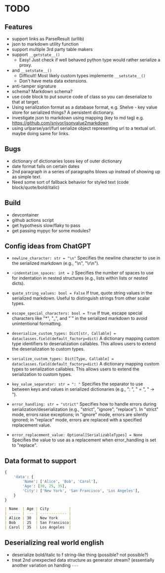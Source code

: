 # TODO

## Features

- support links as ParseResult (urllib)
- json to markdown utility function
- support multiple 3rd party table makers
- support  `__getstate__()`
  - Easy! Just check if well behaved python type would rather serialize a proxy.
- and `__setstate__()`
  - Difficult! Most likely custom types implemente `__setstate__()`
  - Don't have meta data extensions.
- anti-tamper signature
- schema? Markdown schema?
- use code block to put source code of class so you can deserialize to that at target.
- Using serialization format as a database format, e.g. Shelve - key value store for serialized things? A persistent dictionary.
- investigate json to markdown using mapping (key to md tag) e.g. https://github.com/snjyor/jsonvalue2markdown
- using urlparse/yarl/furl serialize object representing url to a textual url. maybe doing same for links.

## Bugs

- dictionary of dictionaries loses key of outer dictionary
- date format fails on certain dates
- 2nd paragraph in a series of paragraphs blows up instead of showing up as simple text.
- Need some sort of fallback behavior for styled text (code block/quote/bold/italic)

## Build

- devcontainer
- github actions script
- get hypothesis slow/flaky to pass
- get passing mypyc for some modules?

## Config ideas from ChatGPT

- `newline_character: str = "\n"`
  Specifies the newline character to use in the serialized markdown (e.g., "\\n", "\\r\\n").

- -`indentation_spaces: int = 2`
  Specifies the number of spaces to use for indentation in nested structures (e.g., lists within lists or nested dicts).

- `quote_string_values: bool = False`
  If true, quote string values in the serialized markdown. Useful to distinguish strings from other scalar types.

- `escape_special_characters: bool = True`
  If true, escape special characters like "\*", "\_", and "\`" in the serialized markdown to avoid unintentional formatting.

- `deserialize_custom_types: Dict[str, Callable] = dataclasses.field(default_factory=dict)`
  A dictionary mapping custom type identifiers to deserialization callables. This allows users to extend the deserialization to custom types.

- `serialize_custom_types: Dict[Type, Callable] = dataclasses.field(default_factory=dict)`
  A dictionary mapping custom types to serialization callables. This allows users to extend the serialization to custom types.

- `key_value_separator: str = ": "`
  Specifies the separator to use between keys and values in serialized dictionaries (e.g., ": ", " = ", " -> ").

- `error_handling: str = "strict"`
  Specifies how to handle errors during serialization/deserialization (e.g., "strict", "ignore", "replace"). In "strict" mode, errors raise exceptions; in "ignore" mode, errors are silently ignored; in "replace" mode, errors are replaced with a specified replacement value.

- `error_replacement_value: Optional[SerializableTypes] = None`
  Specifies the value to use as a replacement when error_handling is set to "replace".

## Data format to support

```python
{
    'data': {
        'Name': ['Alice', 'Bob', 'Carol'],
        'Age': [30, 25, 35],
        'City': ['New York', 'San Francisco', 'Los Angeles'],
    }
}
```

```markdown
| Name  | Age | City         |
| ----- | --- | ------------ |
| Alice | 30  | New York     |
| Bob   | 25  | San Francisco|
| Carol | 35  | Los Angeles  |
```

## Deserializing real world english

- deserialize bold/italic to f string-like thing (possible? not possible?)
- treat 2nd unexpected data structure as generator stream? (essentially another variation on handing `---`
